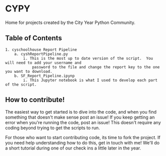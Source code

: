 # CYPY

Home for projects created by the City Year Python Community.  

## Table of Contents
    
    1. cyschoolhouse Report Pipeline
        a. cyshReportPipeline.py
            i. This is the most up to date version of the script.  You will need to add your username and 
                password to the file and change the report key to the one you want to download.
        b. SF_Report_Pipeline.ipynp
            i. This Jupyter notebook is what I used to develop each part of the script.

## How to contribute!

The easiest way to get started is to dive into the code, and when you find something that doesn't make sense post an issue!  If you keep getting an error when you're running the code, post an issue!  This doesn't require any coding beyond trying to get the scripts to run.  

For those who want to start contributing code, its time to fork the project.  If you need help understanding how to do this, get in touch with me!  We'll do a short tutorial during one of our check ins a little later in the year.
